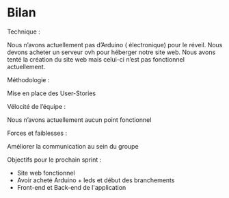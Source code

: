 # Bilan

Technique : 

Nous n’avons actuellement pas d’Arduino ( électronique) pour le réveil. 
Nous devons acheter un serveur ovh pour héberger notre site web.
Nous avons tenté la création du site web mais celui-ci n’est pas fonctionnel actuellement. 

Méthodologie : 

Mise en place des User-Stories 

Vélocité de l’équipe :

Nous n’avons actuellement aucun point fonctionnel

Forces et faiblesses :

Améliorer la communication au sein du groupe

Objectifs pour le prochain sprint :

- Site web fonctionnel
- Avoir acheté Arduino + leds et début des branchements
- Front-end et Back-end de l'application


